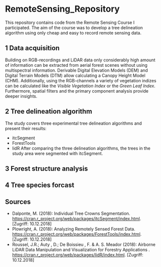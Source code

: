 # RemoteSensing_Repository
 This repository contains code from the Remote Sensing Course I participated. The aim of the course was to develop a tree delineation algorithm using only cheap and easy to record  remote sensing data.

## 1 Data acquisition
 Building on RGB-recordings and LiDAR data only considerably high amount of information can be extracted from aerial forest scenes without using multispectral information. Derivable Digital Elevation Models (DEM) and Digital Terrain Models (DTM) allow calculating a Canopy Height Model (CHM). Additionally, using the RGB-channels a variety of vegetation indizes can be calculated like the *Visible Vegetation Index* or the *Green Leaf Index*. Furthermore, spatial filters and the primary component analysis provide deeper insights. 

## 2 Tree delineation algorithm
 The study covers three experimental tree delineation algorithms and present their results:
  - itcSegment
  - ForestTools
  - lidR
 After comparing the three delineation algorithms, the trees in the study area were segmented with itcSegment. 
## 3 Forest structure analysis

## 4 Tree species forcast

## Sources
 - Dalponte, M. (2018): Individual Tree Crowns Segmentation. https://cran.r_project.org/web/packages/itcSegment/index.html. [Zugriff: 10.12.2018]
 - Plowright, A. (2018): Analyzing Remotely Sensed Forest Data. https://cran.r_project.org/web/packages/ForestTools/index.html. [Zugriff: 10.12.2018]
 - Roussel, J.R.; Auty , D.; De Boissieu , F. & A. S. Meador (2018): Airborne LiDAR Data Manipulation and Visualization for Forestry Applications . https://cran.r_project.org/web/packages/lidR/index.html. [Zugriff: 10.12.2018]
